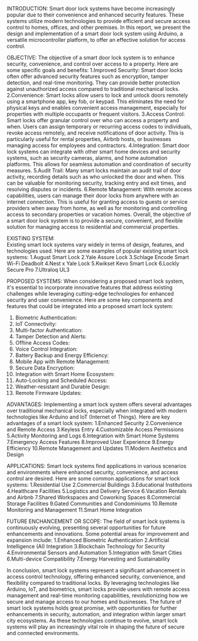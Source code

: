 INTRODUCTION: 
Smart door lock systems have become increasingly popular due to their convenience and enhanced security features. These systems utilize modern technologies to provide efficient and secure access control to homes, offices, and other premises. In this report, we present the design and implementation of a smart door lock system using Arduino, a versatile microcontroller platform, to offer an effective solution for access control.

OBJECTIVE:
The objective of a smart door lock system is to enhance security, convenience, and control over access to a property. Here are some specific goals and benefits:
1.Improved Security: Smart door locks often offer advanced security features such as encryption, tamper detection, and real-time monitoring. They can provide better protection against unauthorized access compared to traditional mechanical locks.
2.Convenience: Smart locks allow users to lock and unlock doors remotely using a smartphone app, key fob, or keypad. This eliminates the need for physical keys and enables convenient access management, especially for properties with multiple occupants or frequent visitors.
3.Access Control: Smart locks offer granular control over who can access a property and when. Users can assign temporary or recurring access codes to individuals, revoke access remotely, and receive notifications of door activity. This is particularly useful for rental properties, Airbnb hosts, or businesses managing access for employees and contractors.
4.Integration: Smart door lock systems can integrate with other smart home devices and security systems, such as security cameras, alarms, and home automation platforms. This allows for seamless automation and coordination of security measures.
5.Audit Trail: Many smart locks maintain an audit trail of door activity, recording details such as who unlocked the door and when. This can be valuable for monitoring security, tracking entry and exit times, and resolving disputes or incidents.
6.Remote Management: With remote access capabilities, users can manage their door locks from anywhere with an internet connection. This is useful for granting access to guests or service providers when away from home, as well as for monitoring and controlling access to secondary properties or vacation homes.
Overall, the objective of a smart door lock system is to provide a secure, convenient, and flexible solution for managing access to residential and commercial properties.

EXISTING SYSTEM:  
Existing smart lock systems vary widely in terms of design, features, and technologies used. Here are some examples of popular existing smart lock systems:
1.August Smart Lock
2.Yale Assure Lock
3.Schlage Encode Smart Wi-Fi Deadbolt
4.Nest x Yale Lock
5.Kwikset Kevo Smart Lock
6.Lockly Secure Pro
7.Ultraloq UL3

PROPOSED SYSTEMS:
When considering a proposed smart lock system, it's essential to incorporate innovative features that address existing challenges while leveraging cutting-edge technologies for enhanced security and user convenience. Here are some key components and features that could be integrated into a proposed smart lock system:
1. Biometric Authentication:
2. IoT Connectivity:
3. Multi-factor Authentication:
4. Tamper Detection and Alerts:
5. Offline Access Codes:
6. Voice Control Integration:
7. Battery Backup and Energy Efficiency:
8. Mobile App with Remote Management:
9. Secure Data Encryption:
10. Integration with Smart Home Ecosystem:
11. Auto-Locking and Scheduled Access:
12. Weather-resistant and Durable Design:
13. Remote Firmware Updates:

ADVANTAGES:
Implementing a smart lock system offers several advantages over traditional mechanical locks, especially when integrated with modern technologies like Arduino and IoT (Internet of Things). Here are key advantages of a smart lock system:
1.Enhanced Security
2.Convenience and Remote Access
3.Keyless Entry
4.Customizable Access Permissions
5.Activity Monitoring and Logs
6.Integration with Smart Home Systems
7.Emergency Access Features
8.Improved User Experience
9.Energy Efficiency
10.Remote Management and Updates
11.Modern Aesthetics and Design

APPLICATIONS:
Smart lock systems find applications in various scenarios and environments where enhanced security, convenience, and access control are desired. Here are some common applications for smart lock systems:
1.Residential Use
2.Commercial Buildings
3.Educational Institutions
4.Healthcare Facilities
5.Logistics and Delivery Service
6.Vacation Rentals and Airbnb
7.Shared Workspaces and Coworking Spaces
8.Commercial Storage Facilities
9.Gated Communities and Condominiums
10.Remote Monitoring and Management
11.Smart Home Integration

FUTURE ENCHANCEMENT OR SCOPE:
The field of smart lock systems is continuously evolving, presenting several opportunities for future enhancements and innovations. Some potential areas for improvement and expansion include:
1.Enhanced Biometric Authentication
2.Artificial Intelligence (AI) Integration
3.Blockchain Technology for Security
4.Environmental Sensors and Automation
5.Integration with Smart Cities
6.Multi-device Compatibility
7.Energy Harvesting and Sustainability

In conclusion, smart lock systems represent a significant advancement in access control technology, offering enhanced security, convenience, and flexibility compared to traditional locks. By leveraging technologies like Arduino, IoT, and biometrics, smart locks provide users with remote access management and real-time monitoring capabilities, revolutionizing how we secure and manage access to our homes and businesses.
The future of smart lock systems holds great promise, with opportunities for further enhancements in security, automation, and integration within larger smart city ecosystems. As these technologies continue to evolve, smart lock systems will play an increasingly vital role in shaping the future of secure and connected environments.
